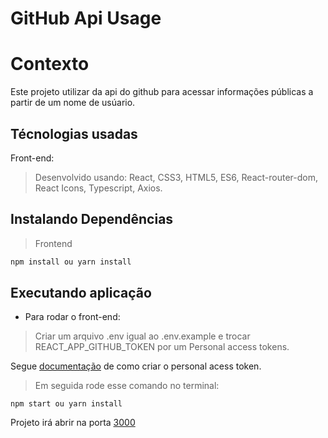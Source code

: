 # GitHub Api Usage

# Contexto
Este projeto utilizar da api do github para acessar informações públicas a partir de um nome de usúario.

## Técnologias usadas

Front-end:
> Desenvolvido usando: React, CSS3, HTML5, ES6, React-router-dom, React Icons, Typescript, Axios.

## Instalando Dependências
> Frontend
```bash
npm install ou yarn install
``` 

## Executando aplicação
* Para rodar o front-end:

> Criar um arquivo .env igual ao .env.example e trocar REACT_APP_GITHUB_TOKEN por um Personal access tokens.
<p> Segue <a href="https://docs.github.com/pt/authentication/keeping-your-account-and-data-secure/creating-a-personal-access-token">documentação</a> de como criar o personal acess token.<p>
 
> Em seguida rode esse comando no terminal:
```
npm start ou yarn install
```
Projeto irá abrir na porta <a href="https://localhost:3000">3000</a>
